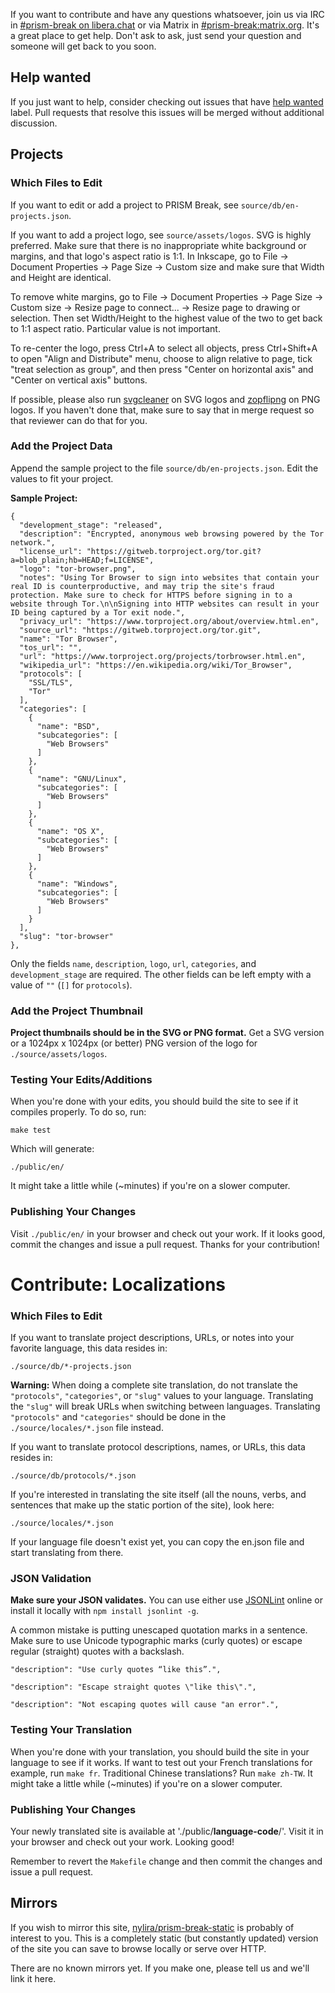 If you want to contribute and have any questions whatsoever, join us via IRC in
[#prism-break on libera.chat][#prism-break] or via Matrix in
[#prism-break:matrix.org][matrix]. It's a great place to get help. Don't
ask to ask, just send your question and someone will get back to you soon.

[#prism-break]: https://web.libera.chat/#prism-break
[matrix]: https://app.element.io/#/room/#prism-break:matrix.org

## Help wanted

If you just want to help, consider checking out issues that have [help wanted][]
label. Pull requests that resolve this issues will be merged without additional
discussion.

[help wanted]: https://gitlab.com/prism-break/prism-break/issues?label_name%5B%5D=help+wanted

## Projects

### Which Files to Edit

If you want to edit or add a project to PRISM Break, see
`source/db/en-projects.json`.

If you want to add a project logo, see `source/assets/logos`. SVG is highly
preferred. Make sure that there is no inappropriate white background or
margins, and that logo's aspect ratio is 1:1. In Inkscape, go to File ->
Document Properties -> Page Size -> Custom size and make sure that Width and
Height are identical.

To remove white margins, go to File -> Document Properties -> Page Size ->
Custom size -> Resize page to connect... -> Resize page to drawing or
selection. Then set Width/Height to the highest value of the two to get back to
1:1 aspect ratio. Particular value is not important.

To re-center the logo, press Ctrl+A to select all objects, press Ctrl+Shift+A
to open "Align and Distribute" menu, choose to align relative to page, tick
"treat selection as group", and then press "Center on horizontal axis" and
"Center on vertical axis" buttons.

If possible, please also run [svgcleaner][] on SVG logos and [zopflipng][] on
PNG logos. If you haven't done that, make sure to say that in merge request so
that reviewer can do that for you.

[svgcleaner]: https://github.com/RazrFalcon/svgcleaner
[zopflipng]: https://github.com/google/zopfli

### Add the Project Data

Append the sample project to the file `source/db/en-projects.json`. Edit the values to fit your project.

**Sample Project:**

    {
      "development_stage": "released",
      "description": "Encrypted, anonymous web browsing powered by the Tor network.",
      "license_url": "https://gitweb.torproject.org/tor.git?a=blob_plain;hb=HEAD;f=LICENSE",
      "logo": "tor-browser.png",
      "notes": "Using Tor Browser to sign into websites that contain your real ID is counterproductive, and may trip the site's fraud protection. Make sure to check for HTTPS before signing in to a website through Tor.\n\nSigning into HTTP websites can result in your ID being captured by a Tor exit node.",
      "privacy_url": "https://www.torproject.org/about/overview.html.en",
      "source_url": "https://gitweb.torproject.org/tor.git",
      "name": "Tor Browser",
      "tos_url": "",
      "url": "https://www.torproject.org/projects/torbrowser.html.en",
      "wikipedia_url": "https://en.wikipedia.org/wiki/Tor_Browser",
      "protocols": [
        "SSL/TLS",
        "Tor"
      ],
      "categories": [
        {
          "name": "BSD",
          "subcategories": [
            "Web Browsers"
          ]
        },
        {
          "name": "GNU/Linux",
          "subcategories": [
            "Web Browsers"
          ]
        },
        {
          "name": "OS X",
          "subcategories": [
            "Web Browsers"
          ]
        },
        {
          "name": "Windows",
          "subcategories": [
            "Web Browsers"
          ]
        }
      ],
      "slug": "tor-browser"
    },

Only the fields `name`, `description`, `logo`, `url`, `categories`, and `development_stage` are required. The other fields can be left empty with a value of `""` (`[]` for `protocols`).

### Add the Project Thumbnail
**Project thumbnails should be in the SVG or PNG format.** Get a SVG version or a 1024px x 1024px (or better) PNG version of the logo for `./source/assets/logos`.

### Testing Your Edits/Additions
When you're done with your edits, you should build the site to see if it compiles properly. To do so, run:

    make test

Which will generate:

    ./public/en/

It might take a little while (~minutes) if you're on a slower computer.

### Publishing Your Changes
Visit `./public/en/` in your browser and check out your work. If it looks good, commit the changes and issue a pull request. Thanks for your contribution!

# Contribute: Localizations

### Which Files to Edit
If you want to translate project descriptions, URLs, or notes into your favorite language, this data resides in:

    ./source/db/*-projects.json

**Warning:** When doing a complete site translation, do not translate the `"protocols"`, `"categories"`, or `"slug"` values to your language. Translating the `"slug"` will break URLs when switching between languages. Translating `"protocols"` and `"categories"` should be done in the `./source/locales/*.json` file instead.

If you want to translate protocol descriptions, names, or URLs, this data resides in:

    ./source/db/protocols/*.json

If you're interested in translating the site itself (all the nouns, verbs, and sentences that make up the static portion of the site), look here:

    ./source/locales/*.json

If your language file doesn't exist yet, you can copy the en.json file and start translating from there.

### JSON Validation
**Make sure your JSON validates.** You can use either use [JSONLint](http://jsonlint.com/) online or install it locally with `npm install jsonlint -g`.

A common mistake is putting unescaped quotation marks in a sentence. Make sure to use Unicode typographic marks (curly quotes) or escape regular (straight) quotes with a backslash.

    "description": "Use curly quotes “like this”.",

    "description": "Escape straight quotes \"like this\".",

    "description": "Not escaping quotes will cause "an error".",

### Testing Your Translation
When you're done with your translation, you should build the site in your language to see if it works. If want to test out your French translations for example, run `make fr`. Traditional Chinese translations? Run `make zh-TW`. It might take a little while (~minutes) if you're on a slower computer.

### Publishing Your Changes
Your newly translated site is available at './public/**language-code**/'. Visit it in your browser and check out your work. Looking good!

Remember to revert the `Makefile` change and then commit the changes and issue a pull request.

## Mirrors

If you wish to mirror this site, [nylira/prism-break-static](https://github.com/nylira/prism-break-static) is probably of interest to you. This is a completely static (but constantly updated) version of the site you can save to browse locally or serve over HTTP.

There are no known mirrors yet. If you make one, please tell us and we'll link it here.
